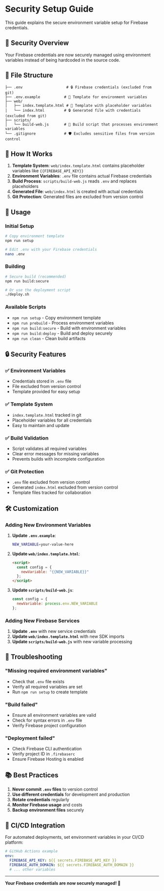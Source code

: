 # Security Setup Guide

This guide explains the secure environment variable setup for Firebase credentials.

## 🔐 Security Overview

Your Firebase credentials are now securely managed using environment variables instead of being hardcoded in the source code.

## 📁 File Structure

```
├── .env                    # 🔒 Firebase credentials (excluded from git)
├── .env.example           # 📝 Template for environment variables
├── web/
│   ├── index.template.html # 📄 Template with placeholder variables
│   └── index.html         # 🔒 Generated file with credentials (excluded from git)
├── scripts/
│   └── build-web.js       # 🔧 Build script that processes environment variables
└── .gitignore             # 🛡️ Excludes sensitive files from version control
```

## 🔧 How It Works

1. **Template System**: `web/index.template.html` contains placeholder variables like `{{FIREBASE_API_KEY}}`
2. **Environment Variables**: `.env` file contains actual Firebase credentials
3. **Build Process**: `scripts/build-web.js` reads `.env` and replaces placeholders
4. **Generated File**: `web/index.html` is created with actual credentials
5. **Git Protection**: Generated files are excluded from version control

## 🚀 Usage

### Initial Setup
```bash
# Copy environment template
npm run setup

# Edit .env with your Firebase credentials
nano .env
```

### Building
```bash
# Secure build (recommended)
npm run build:secure

# Or use the deployment script
./deploy.sh
```

### Available Scripts
- `npm run setup` - Copy environment template
- `npm run prebuild` - Process environment variables
- `npm run build:secure` - Build with environment variables
- `npm run build:deploy` - Build and deploy securely
- `npm run clean` - Clean build artifacts

## 🔒 Security Features

### ✅ Environment Variables
- Credentials stored in `.env` file
- File excluded from version control
- Template provided for easy setup

### ✅ Template System
- `index.template.html` tracked in git
- Placeholder variables for all credentials
- Easy to maintain and update

### ✅ Build Validation
- Script validates all required variables
- Clear error messages for missing variables
- Prevents builds with incomplete configuration

### ✅ Git Protection
- `.env` file excluded from version control
- Generated `index.html` excluded from version control
- Template files tracked for collaboration

## 🛠️ Customization

### Adding New Environment Variables

1. **Update `.env.example`**:
   ```bash
   NEW_VARIABLE=your-value-here
   ```

2. **Update `web/index.template.html`**:
   ```html
   <script>
     const config = {
       newVariable: "{{NEW_VARIABLE}}"
     };
   </script>
   ```

3. **Update `scripts/build-web.js`**:
   ```javascript
   const config = {
     newVariable: process.env.NEW_VARIABLE
   };
   ```

### Adding New Firebase Services

1. **Update `.env`** with new service credentials
2. **Update `web/index.template.html`** with new SDK imports
3. **Update `scripts/build-web.js`** with new variable processing

## 🐛 Troubleshooting

### "Missing required environment variables"
- Check that `.env` file exists
- Verify all required variables are set
- Run `npm run setup` to create template

### "Build failed"
- Ensure all environment variables are valid
- Check for syntax errors in `.env` file
- Verify Firebase project configuration

### "Deployment failed"
- Check Firebase CLI authentication
- Verify project ID in `.firebaserc`
- Ensure Firebase Hosting is enabled

## 📚 Best Practices

1. **Never commit `.env` files** to version control
2. **Use different credentials** for development and production
3. **Rotate credentials** regularly
4. **Monitor Firebase usage** and costs
5. **Backup environment files** securely

## 🔄 CI/CD Integration

For automated deployments, set environment variables in your CI/CD platform:

```yaml
# GitHub Actions example
env:
  FIREBASE_API_KEY: ${{ secrets.FIREBASE_API_KEY }}
  FIREBASE_AUTH_DOMAIN: ${{ secrets.FIREBASE_AUTH_DOMAIN }}
  # ... other variables
```

---

**Your Firebase credentials are now securely managed! 🔐** 